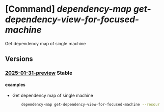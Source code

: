 # [Command] _dependency-map get-dependency-view-for-focused-machine_

Get dependency map of single machine

## Versions

### [2025-01-31-preview](/Resources/mgmt-plane/L3N1YnNjcmlwdGlvbnMve30vcmVzb3VyY2Vncm91cHMve30vcHJvdmlkZXJzL21pY3Jvc29mdC5kZXBlbmRlbmN5bWFwL21hcHMve30vZ2V0ZGVwZW5kZW5jeXZpZXdmb3Jmb2N1c2VkbWFjaGluZQ==/2025-01-31-preview.xml) **Stable**

<!-- mgmt-plane /subscriptions/{}/resourcegroups/{}/providers/microsoft.dependencymap/maps/{}/getdependencyviewforfocusedmachine 2025-01-31-preview -->

#### examples

- Get dependency map of single machine
    ```bash
        dependency-map get-dependency-view-for-focused-machine --resource-group rgdependencyMap --map-name mapsTest1 --focused-machine-id imzykeisagngrnfinbqtu --start-date-time-utc 2024-03-29T07:35:15.336Z --end-date-time-utc 2024-03-29T07:35:15.336Z
    ```
